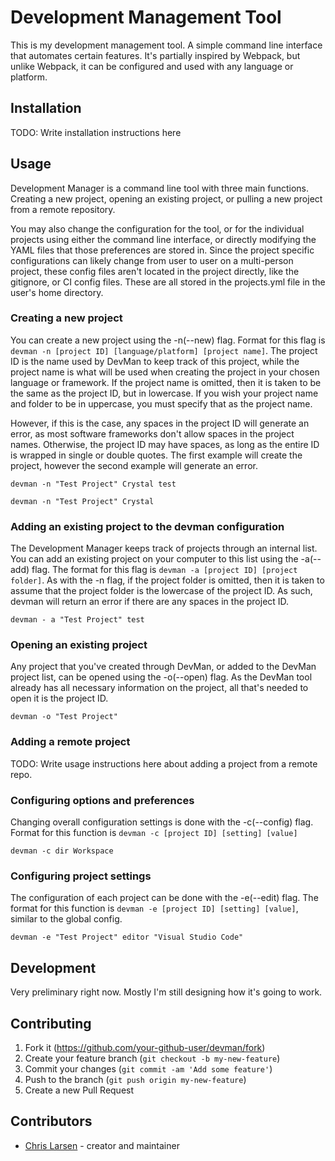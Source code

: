 # Development Management Tool

This is my development management tool. A simple command line interface that automates certain features. It's partially inspired by Webpack, but unlike Webpack, it can be configured and used with any language or platform.

## Installation

TODO: Write installation instructions here

## Usage

Development Manager is a command line tool with three main functions. Creating a new project, opening an existing project, or pulling a new project from a remote repository.

You may also change the configuration for the tool, or for the individual projects using either the command line interface, or directly modifying the YAML files that those preferences are stored in. Since the project specific configurations can likely change from user to user on a multi-person project, these config files aren't located in the project directly, like the gitignore, or CI config files. These are all stored in the projects.yml file in the user's home directory.

### Creating a new project

You can create a new project using the -n(--new) flag. Format for this flag is `devman -n [project ID] [language/platform] [project name]`. The project ID is the name used by DevMan to keep track of this project, while the project name is what will be used when creating the project in your chosen language or framework. If the project name is omitted, then it is taken to be the same as the project ID, but in lowercase. If you wish your project name and folder to be in uppercase, you must specify that as the project name.

However, if this is the case, any spaces in the project ID will generate an error, as most software frameworks don't allow spaces in the project names. Otherwise, the project ID may have spaces, as long as the entire ID is wrapped in single or double quotes. The first example will create the project, however the second example will generate an error.

```
devman -n "Test Project" Crystal test
```
```
devman -n "Test Project" Crystal
```

### Adding an existing project to the devman configuration

The Development Manager keeps track of projects through an internal list. You can add an existing project on your computer to this list using the -a(--add) flag. The format for this flag is `devman -a [project ID] [project folder]`. As with the -n flag, if the project folder is omitted, then it is taken to assume that the project folder is the lowercase of the project ID. As such, devman will return an error if there are any spaces in the project ID.

```
devman - a "Test Project" test
```

### Opening an existing project

Any project that you've created through DevMan, or added to the DevMan project list, can be opened using the -o(--open) flag. As the DevMan tool already has all necessary information on the project, all that's needed to open it is the project ID.
```
devman -o "Test Project"
```

### Adding a remote project

TODO: Write usage instructions here about adding a project from a remote repo.

### Configuring options and preferences

Changing overall configuration settings is done with the -c(--config) flag. Format for this function is `devman -c [project ID] [setting] [value]`
```
devman -c dir Workspace
```

### Configuring project settings

The configuration of each project can be done with the -e(--edit) flag. The format for this function is `devman -e [project ID] [setting] [value]`, similar to the global config.
```
devman -e "Test Project" editor "Visual Studio Code"
```

## Development

Very preliminary right now. Mostly I'm still designing how it's going to work.

## Contributing

1. Fork it (<https://github.com/your-github-user/devman/fork>)
2. Create your feature branch (`git checkout -b my-new-feature`)
3. Commit your changes (`git commit -am 'Add some feature'`)
4. Push to the branch (`git push origin my-new-feature`)
5. Create a new Pull Request

## Contributors

- [Chris Larsen](https://github.com/your-github-user) - creator and maintainer

